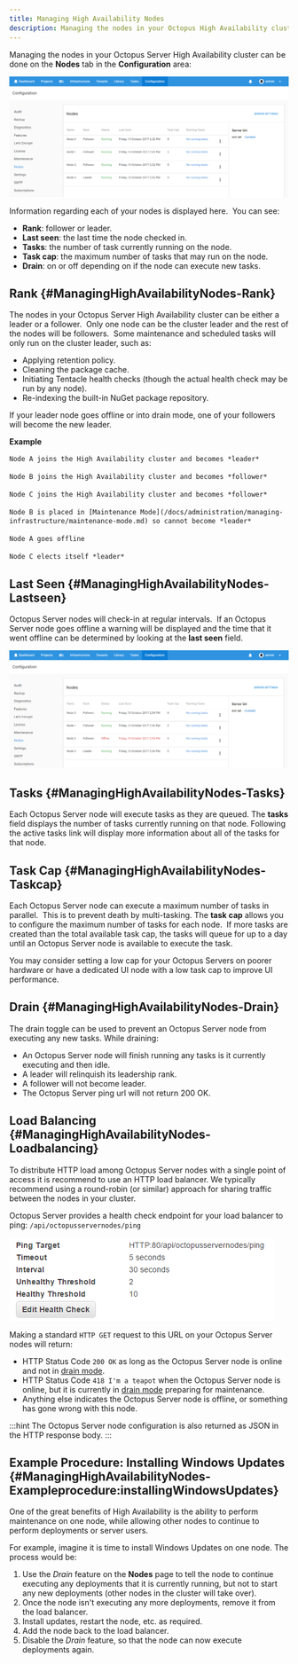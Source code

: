 ```yaml
---
title: Managing High Availability Nodes
description: Managing the nodes in your Octopus High Availability cluster can be done in the Octopus Web Portal.
---
```


Managing the nodes in your Octopus Server High Availability cluster can be done on the **Nodes** tab in the **Configuration** area:

![](images/nodes.png)

Information regarding each of your nodes is displayed here.  You can see:

- **Rank**: follower or leader.
- **Last seen**: the last time the node checked in.
- **Tasks**: the number of task currently running on the node.
- **Task cap**: the maximum number of tasks that may run on the node.
- **Drain**: on or off depending on if the node can execute new tasks.

## Rank {#ManagingHighAvailabilityNodes-Rank}

The nodes in your Octopus Server High Availability cluster can be either a leader or a follower.  Only one node can be the cluster leader and the rest of the nodes will be followers.  Some maintenance and scheduled tasks will only run on the cluster leader, such as:

- Applying retention policy.
- Cleaning the package cache.
- Initiating Tentacle health checks (though the actual health check may be run by any node).
- Re-indexing the built-in NuGet package repository.

If your leader node goes offline or into drain mode, one of your followers will become the new leader.

**Example**

```text
Node A joins the High Availability cluster and becomes *leader*

Node B joins the High Availability cluster and becomes *follower*

Node C joins the High Availability cluster and becomes *follower*

Node B is placed in [Maintenance Mode](/docs/administration/managing-infrastructure/maintenance-mode.md) so cannot become *leader*

Node A goes offline

Node C elects itself *leader*
```

## Last Seen {#ManagingHighAvailabilityNodes-Lastseen}

Octopus Server nodes will check-in at regular intervals.  If an Octopus Server node goes offline a warning will be displayed and the time that it went offline can be determined by looking at the **last seen** field.

![](images/nodes-last-seen.png)

## Tasks {#ManagingHighAvailabilityNodes-Tasks}

Each Octopus Server node will execute tasks as they are queued. The **tasks** field displays the number of tasks currently running on that node. Following the active tasks link will display more information about all of the tasks for that node.

## Task Cap {#ManagingHighAvailabilityNodes-Taskcap}

Each Octopus Server node can execute a maximum number of tasks in parallel.  This is to prevent death by multi-tasking. The **task cap** allows you to configure the maximum number of tasks for each node.  If more tasks are created than the total available task cap, the tasks will queue for up to a day until an Octopus Server node is available to execute the task.

You may consider setting a low cap for your Octopus Servers on poorer hardware or have a dedicated UI node with a low task cap to improve UI performance.

## Drain {#ManagingHighAvailabilityNodes-Drain}

The drain toggle can be used to prevent an Octopus Server node from executing any new tasks. While draining:

- An Octopus Server node will finish running any tasks is it currently executing and then idle.
- A leader will relinquish its leadership rank.
- A follower will not become leader.
- The Octopus Server ping url will not return 200 OK.

## Load Balancing {#ManagingHighAvailabilityNodes-Loadbalancing}

To distribute HTTP load among Octopus Server nodes with a single point of access it is recommend to use an HTTP load balancer. We typically recommend using a round-robin (or similar) approach for sharing traffic between the nodes in your cluster.

Octopus Server provides a health check endpoint for your load balancer to ping: `/api/octopusservernodes/ping`

![](images/load-balance-ping.png)

Making a standard `HTTP GET` request to this URL on your Octopus Server nodes will return:

- HTTP Status Code `200 OK` as long as the Octopus Server node is online and not in [drain mode](#ManagingHighAvailabilityNodes-Drain).
- HTTP Status Code `418 I'm a teapot` when the Octopus Server node is online, but it is currently in [drain mode](#ManagingHighAvailabilityNodes-Drain) preparing for maintenance.
- Anything else indicates the Octopus Server node is offline, or something has gone wrong with this node.

:::hint
The Octopus Server node configuration is also returned as JSON in the HTTP response body.
:::

## Example Procedure: Installing Windows Updates {#ManagingHighAvailabilityNodes-Exampleprocedure:installingWindowsUpdates}

One of the great benefits of High Availability is the ability to perform maintenance on one node, while allowing other nodes to continue to perform deployments or server users.

For example, imagine it is time to install Windows Updates on one node. The process would be:

1. Use the *Drain* feature on the **Nodes** page to tell the node to continue executing any deployments that it is currently running, but not to start any new deployments (other nodes in the cluster will take over).
2. Once the node isn't executing any more deployments, remove it from the load balancer.
3. Install updates, restart the node, etc. as required.
4. Add the node back to the load balancer.
5. Disable the *Drain* feature, so that the node can now execute deployments again.
